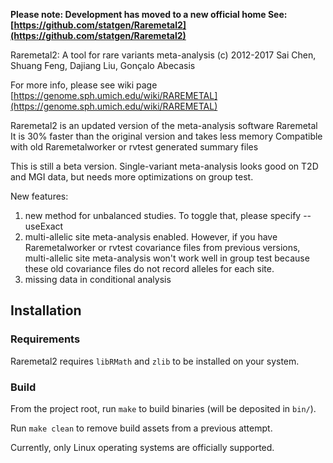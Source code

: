 **Please note: Development has moved to a new official home
See: [https://github.com/statgen/Raremetal2](https://github.com/statgen/Raremetal2)**


Raremetal2: A tool for rare variants meta-analysis
	(c) 2012-2017 Sai Chen, Shuang Feng, Dajiang Liu, Gonçalo Abecasis

For more info, please see wiki page
[https://genome.sph.umich.edu/wiki/RAREMETAL](https://genome.sph.umich.edu/wiki/RAREMETAL)

Raremetal2 is an updated version of the meta-analysis software Raremetal
It is 30% faster than the original version and takes less memory
Compatible with old Raremetalworker or rvtest generated summary files

This is still a beta version. Single-variant meta-analysis looks good on T2D and MGI data,  but needs more 
optimizations on group test.

New features:
1. new method for unbalanced studies. To toggle that, please specify --useExact
2. multi-allelic site meta-analysis enabled. However, if you have Raremetalworker or rvtest covariance files from 
  previous versions, multi-allelic site meta-analysis won't work well in group test because these old covariance files 
  do not record alleles for each site.
3. missing data in conditional analysis


## Installation
### Requirements
Raremetal2 requires `libRMath` and `zlib` to be installed on your system.

### Build
From the project root, run `make` to build binaries (will be deposited in `bin/`).

Run `make clean` to remove build assets from a previous attempt. 

Currently, only Linux operating systems are officially supported.

